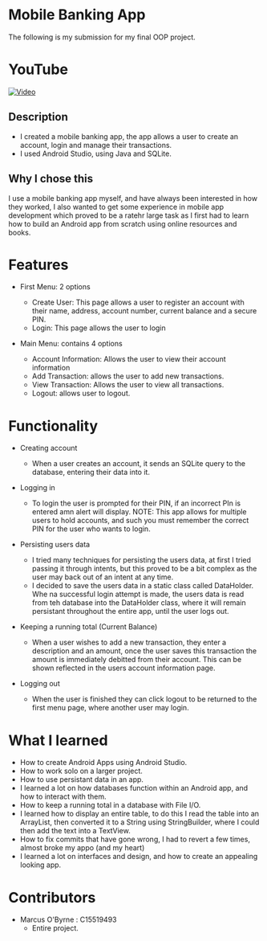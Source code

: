 # Mobile Banking App
The following is my submission for my final OOP project.

# YouTube

[![Video](http://img.youtube.com/vi/emeUn_x1jjA/0.jpg)](https://youtu.be/emeUn_x1jjA)


## Description
* I created a mobile banking app, the app allows a user to create an account, login and manage their transactions.
* I used Android Studio, using Java and SQLite.

## Why I chose this
I use a mobile banking app myself, and have always been interested in how they worked, I also wanted to get some experience in mobile app development which proved to be a ratehr large task as I first had to learn how to build an Android app from scratch using online resources and books. 

# Features

* First Menu: 2 options
	* Create User: This page allows a user to register an account with their name, address, account number, current balance and a secure PIN.
	* Login: This page allows the user to login

* Main Menu: contains 4 options
  * Account Information: Allows the user to view their account information
  * Add Transaction: allows the user to add new transactions.
  * View Transaction: Allows the user to view all transactions.
  * Logout: allows user to logout.

# Functionality

* Creating account
	* When a user creates an account, it sends an SQLite query to the database, entering their data into it.

* Logging in
	* To login the user is prompted for their PIN, if an incorrect PIn is entered amn alert will display. NOTE: This app allows for multiple users to hold accounts, and such you must remember the correct PIN for the user who wants to login.

* Persisting users data
	* I tried many techniques for persisting the users data, at first I tried passing it through intents, but this proved to be a bit complex as the user may back out of an intent at any time. 
	* I decided to save the users data in a static class called DataHolder. Whe na successful login attempt is made, the users data is read from teh database into the DataHolder class, where it will remain persistant throughout the entire app, until the user logs out.

* Keeping a running total (Current Balance)
	* When a user wishes to add a new transaction, they enter a description and an amount, once the user saves this transaction the amount is immediately debitted from their account. This can be shown reflected in the users account information page.
	
* Logging out
	* When the user is finished they can click logout to be returned to the first menu page, where another user may login.

# What I learned 

* How to create Android Apps using Android Studio.
* How to work solo on a larger project.
* How to use persistant data in an app.
* I learned a lot on how databases function within an Android app, and how to interact with them.
* How to keep a running total in a database with File I/O.
* I learned how to display an entire table, to do this I read the table into an ArrayList, then converted it to a String using StringBuilder, where I could then add the text into a TextView.
* How to fix commits that have gone wrong, I had to revert a few times, almost broke my appo (and my heart)
* I learned a lot on interfaces and design, and how to create an appealing looking app.

# Contributors
* Marcus O'Byrne : C15519493
	* Entire project.
